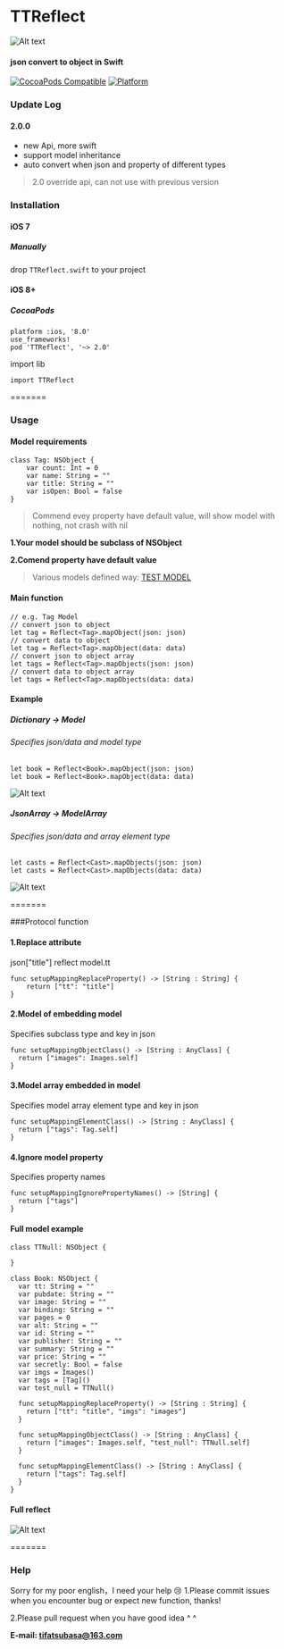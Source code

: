
# TTReflect
![Alt text](http://7xq01t.com1.z0.glb.clouddn.com/TTReflect_cover.png)
#### json convert to object in **Swift**
[![CocoaPods Compatible](https://img.shields.io/cocoapods/v/TTReflect.svg)](https://img.shields.io/cocoapods/v/TTReflect.svg)
[![Platform](https://img.shields.io/cocoapods/p/TTReflect.svg?style=flat)](http://cocoadocs.org/docsets/TTReflect)

### Update Log

#### 2.0.0
* new Api, more swift
* support model inheritance
* auto convert when json and property of different types

> 2.0 override api, can not use with previous version

### Installation
#### iOS 7
##### Manually
drop `TTReflect.swift` to your project

#### iOS 8+
##### CocoaPods

```
platform :ios, '8.0'
use_frameworks!
pod 'TTReflect', '~> 2.0'
```

import lib
```
import TTReflect
```
=======


### Usage
#### Model requirements

```
class Tag: NSObject {
    var count: Int = 0
    var name: String = ""
    var title: String = ""
    var isOpen: Bool = false
}
```

> Commend evey property have default value, will show model with nothing, not crash with nil

**1.Your model should be subclass of NSObject**

**2.Comend property have default value**

> Various models defined way:  [TEST MODEL](https://github.com/TifaTsubasa/TTReflect/tree/master/Example/Model)

#### Main function
```
// e.g. Tag Model
// convert json to object
let tag = Reflect<Tag>.mapObject(json: json)
// convert data to object
let tag = Reflect<Tag>.mapObject(data: data)
// convert json to object array
let tags = Reflect<Tag>.mapObjects(json: json)
// convert data to object array
let tags = Reflect<Tag>.mapObjects(data: data)
```

#### Example
##### Dictionary -> Model

###### Specifies json/data and model type

```
let book = Reflect<Book>.mapObject(json: json)
let book = Reflect<Book>.mapObject(data: data)
```
![Alt text](http://7xq01t.com1.z0.glb.clouddn.com/TTReflect_mapObject.png)

##### JsonArray -> ModelArray
###### Specifies json/data and array element type
```
let casts = Reflect<Cast>.mapObjects(json: json)
let casts = Reflect<Cast>.mapObjects(data: data)
```
![Alt text](http://7xq01t.com1.z0.glb.clouddn.com/TTReflect_mapObjects.png)



=======

###Protocol function
#### 1.Replace attribute
json["title"] reflect model.tt

```
func setupMappingReplaceProperty() -> [String : String] {
    return ["tt": "title"]
}
```

#### 2.Model of embedding model
Specifies subclass type and key in json

```
func setupMappingObjectClass() -> [String : AnyClass] {
  return ["images": Images.self]
}
```

#### 3.Model array embedded in model
Specifies model array element type and key in json

```
func setupMappingElementClass() -> [String : AnyClass] {
  return ["tags": Tag.self]
}
```

#### 4.Ignore model property
Specifies property names

```
func setupMappingIgnorePropertyNames() -> [String] {
  return ["tags"]
}
```

#### Full model example
```
class TTNull: NSObject {
  
}

class Book: NSObject {
  var tt: String = ""
  var pubdate: String = ""
  var image: String = ""
  var binding: String = ""
  var pages = 0
  var alt: String = ""
  var id: String = ""
  var publisher: String = ""
  var summary: String = ""
  var price: String = ""
  var secretly: Bool = false
  var imgs = Images()
  var tags = [Tag]()
  var test_null = TTNull()
  
  func setupMappingReplaceProperty() -> [String : String] {
    return ["tt": "title", "imgs": "images"]
  }
  
  func setupMappingObjectClass() -> [String : AnyClass] {
    return ["images": Images.self, "test_null": TTNull.self]
  }

  func setupMappingElementClass() -> [String : AnyClass] {
    return ["tags": Tag.self]
  }
}
```

#### Full reflect
![Alt text](http://7xq01t.com1.z0.glb.clouddn.com/TTReflect_fullmap.png)



=======
### Help

Sorry for my poor english，I need your help 😢
1.Please commit issues when you encounter bug or expect new function, thanks!

2.Please pull request when you have good idea ^ ^

**E-mail: tifatsubasa@163.com**
